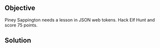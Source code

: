 ## Objective
Piney Sappington needs a lesson in JSON web tokens. Hack Elf Hunt and score 75 points.

## Solution
